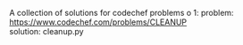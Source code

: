 A collection of solutions for codechef problems
o
1: problem: https://www.codechef.com/problems/CLEANUP    
solution: cleanup.py